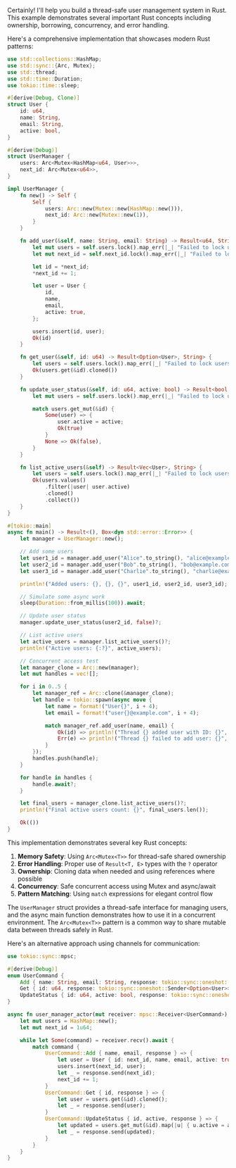 Certainly! I'll help you build a thread-safe user management system in Rust. This example demonstrates several important Rust concepts including ownership, borrowing, concurrency, and error handling.

Here's a comprehensive implementation that showcases modern Rust patterns:

```rust
use std::collections::HashMap;
use std::sync::{Arc, Mutex};
use std::thread;
use std::time::Duration;
use tokio::time::sleep;

#[derive(Debug, Clone)]
struct User {
    id: u64,
    name: String,
    email: String,
    active: bool,
}

#[derive(Debug)]
struct UserManager {
    users: Arc<Mutex<HashMap<u64, User>>>,
    next_id: Arc<Mutex<u64>>,
}

impl UserManager {
    fn new() -> Self {
        Self {
            users: Arc::new(Mutex::new(HashMap::new())),
            next_id: Arc::new(Mutex::new(1)),
        }
    }

    fn add_user(&self, name: String, email: String) -> Result<u64, String> {
        let mut users = self.users.lock().map_err(|_| "Failed to lock users")?;
        let mut next_id = self.next_id.lock().map_err(|_| "Failed to lock next_id")?;

        let id = *next_id;
        *next_id += 1;

        let user = User {
            id,
            name,
            email,
            active: true,
        };

        users.insert(id, user);
        Ok(id)
    }

    fn get_user(&self, id: u64) -> Result<Option<User>, String> {
        let users = self.users.lock().map_err(|_| "Failed to lock users")?;
        Ok(users.get(&id).cloned())
    }

    fn update_user_status(&self, id: u64, active: bool) -> Result<bool, String> {
        let mut users = self.users.lock().map_err(|_| "Failed to lock users")?;

        match users.get_mut(&id) {
            Some(user) => {
                user.active = active;
                Ok(true)
            }
            None => Ok(false),
        }
    }

    fn list_active_users(&self) -> Result<Vec<User>, String> {
        let users = self.users.lock().map_err(|_| "Failed to lock users")?;
        Ok(users.values()
            .filter(|user| user.active)
            .cloned()
            .collect())
    }
}

#[tokio::main]
async fn main() -> Result<(), Box<dyn std::error::Error>> {
    let manager = UserManager::new();

    // Add some users
    let user1_id = manager.add_user("Alice".to_string(), "alice@example.com".to_string())?;
    let user2_id = manager.add_user("Bob".to_string(), "bob@example.com".to_string())?;
    let user3_id = manager.add_user("Charlie".to_string(), "charlie@example.com".to_string())?;

    println!("Added users: {}, {}, {}", user1_id, user2_id, user3_id);

    // Simulate some async work
    sleep(Duration::from_millis(100)).await;

    // Update user status
    manager.update_user_status(user2_id, false)?;

    // List active users
    let active_users = manager.list_active_users()?;
    println!("Active users: {:?}", active_users);

    // Concurrent access test
    let manager_clone = Arc::new(manager);
    let mut handles = vec![];

    for i in 0..5 {
        let manager_ref = Arc::clone(&manager_clone);
        let handle = tokio::spawn(async move {
            let name = format!("User{}", i + 4);
            let email = format!("user{}@example.com", i + 4);

            match manager_ref.add_user(name, email) {
                Ok(id) => println!("Thread {} added user with ID: {}", i, id),
                Err(e) => println!("Thread {} failed to add user: {}", i, e),
            }
        });
        handles.push(handle);
    }

    for handle in handles {
        handle.await?;
    }

    let final_users = manager_clone.list_active_users()?;
    println!("Final active users count: {}", final_users.len());

    Ok(())
}
```

This implementation demonstrates several key Rust concepts:

1. **Memory Safety**: Using `Arc<Mutex<T>>` for thread-safe shared ownership
2. **Error Handling**: Proper use of `Result<T, E>` types with the `?` operator
3. **Ownership**: Cloning data when needed and using references where possible
4. **Concurrency**: Safe concurrent access using Mutex and async/await
5. **Pattern Matching**: Using `match` expressions for elegant control flow

The `UserManager` struct provides a thread-safe interface for managing users, and the async main function demonstrates how to use it in a concurrent environment. The `Arc<Mutex<T>>` pattern is a common way to share mutable data between threads safely in Rust.

Here's an alternative approach using channels for communication:

```rust
use tokio::sync::mpsc;

#[derive(Debug)]
enum UserCommand {
    Add { name: String, email: String, response: tokio::sync::oneshot::Sender<u64> },
    Get { id: u64, response: tokio::sync::oneshot::Sender<Option<User>> },
    UpdateStatus { id: u64, active: bool, response: tokio::sync::oneshot::Sender<bool> },
}

async fn user_manager_actor(mut receiver: mpsc::Receiver<UserCommand>) {
    let mut users = HashMap::new();
    let mut next_id = 1u64;

    while let Some(command) = receiver.recv().await {
        match command {
            UserCommand::Add { name, email, response } => {
                let user = User { id: next_id, name, email, active: true };
                users.insert(next_id, user);
                let _ = response.send(next_id);
                next_id += 1;
            }
            UserCommand::Get { id, response } => {
                let user = users.get(&id).cloned();
                let _ = response.send(user);
            }
            UserCommand::UpdateStatus { id, active, response } => {
                let updated = users.get_mut(&id).map(|u| { u.active = active; true }).unwrap_or(false);
                let _ = response.send(updated);
            }
        }
    }
}
```
